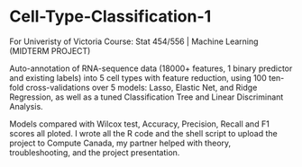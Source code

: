 # Cell-Type-Classification-1
For Univeristy of Victoria Course: Stat 454/556 | Machine Learning (MIDTERM PROJECT)

Auto-annotation of RNA-sequence data (18000+ features, 1 binary predictor and existing labels) into 5 cell types with feature reduction, using 100 ten-fold cross-validations over 5 models: Lasso, Elastic Net, and Ridge Regression, as well as a tuned Classification Tree and Linear Discriminant Analysis. 

Models compared with Wilcox test, Accuracy, Precision, Recall and F1 scores all ploted. I wrote all the R code and the shell script to upload the project to Compute Canada, my partner helped with theory, troubleshooting, and the project presentation.
